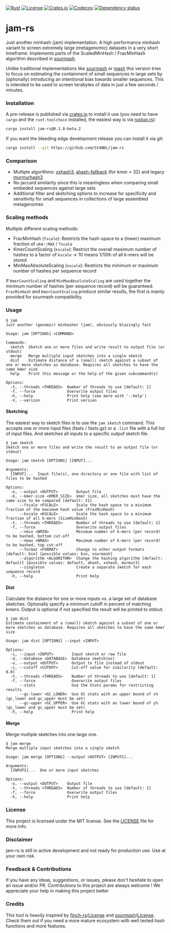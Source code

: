 [![Rust](https://img.shields.io/badge/built_with-Rust-dca282.svg)](https://www.rust-lang.org/)
[![License](https://img.shields.io/badge/License-MIT-brightgreen.svg)](https://github.com/St4NNi/jam-rs/blob/main/LICENSE)
[![Crates.io](https://img.shields.io/crates/v/jam-rs.svg)](https://crates.io/crates/jam-rs)
[![Codecov](https://codecov.io/github/St4NNi/jam-rs/coverage.svg?branch=main)](https://codecov.io/gh/St4NNi/jam-rs)
[![Dependency status](https://deps.rs/repo/github/St4NNi/jam-rs/status.svg)](https://deps.rs/repo/github/St4NNi/jam-rs)
# jam-rs

Just another minhash (jam) implementation. A high performance minhash variant to screen extremely large (metagenomic) datasets in a very short timeframe.
Implements parts of the ScaledMinHash / FracMinHash algorithm described in [sourmash](https://joss.theoj.org/papers/10.21105/joss.00027).

Unlike traditional implementations like [sourmash](https://joss.theoj.org/papers/10.21105/joss.00027) or [mash](https://doi.org/10.1186/s13059-016-0997-x) this version tries to focus on estimating the containment of small sequences in large sets by (optionally) introducing an intentional bias towards smaller sequences. This is intended to be used to screen terabytes of data in just a few seconds / minutes.

### Installation

A pre-release is published via [crates.io](https://crates.io/) to install it use (you need to have `cargo` and the `rust-toolchain` installed, the easiest way is via [rustup.rs](https://rustup.rs/)):

```bash
cargo install jam-rs@0.1.0-beta.2
```

If you want the bleeding edge development release you can install it via git:

```bash
cargo install --git https://github.com/St4NNi/jam-rs
```

### Comparison

- Multiple algorithms: [xxhash3](https://github.com/DoumanAsh/xxhash-rust), [ahash-fallback](https://github.com/tkaitchuck/aHash/wiki/AHash-fallback-algorithm) (for kmer < 32) and legacy [murmurhash3](https://github.com/mhallin/murmurhash3-rs)
- No jaccard similarity since this is meaningless when comparing small embeded sequences against large sets
- Additional filter and sketching options to increase for specificity and sensitivity for small sequences in collections of large assembled metagenomes

### Scaling methods

Multiple different scaling methods:
  - FracMinHash (`fscale`): Restricts the hash-space to a (lower) maximum fraction of `u64::MAX` / `fscale`
  - KmerCountScaling (`kscale`): Restrict the overall maximum number of hashes to a factor of `kscale` -> 10 means 1/10th of all k-mers will be stored
  - MinMaxAbsoluteScaling (`nscale`): Restricts the minimum or maximum number of hashes per sequence record

If `KmerCountScaling` and `MinMaxAbsoluteScaling` are used together the minimum number of hashes (per sequence record) will be guaranteed. `FracMinHash` and `KmerCountScaling` produce similar results, the first is mainly provided for sourmash compatibility.

### Usage

```console
$ jam
Just another (genomic) minhasher (jam), obviously blazingly fast

Usage: jam [OPTIONS] <COMMAND>

Commands:
  sketch  Sketch one or more files and write result to output file (or stdout)
  merge   Merge multiple input sketches into a single sketch
  dist    Estimate distance of a (small) sketch against a subset of one or more sketches as database. Requires all sketches to have the same kmer size
  help    Print this message or the help of the given subcommand(s)

Options:
  -t, --threads <THREADS>  Number of threads to use [default: 1]
  -f, --force              Overwrite output files
  -h, --help               Print help (see more with '--help')
  -V, --version            Print version
```

#### Sketching

The easiest way to sketch files is to use the `jam sketch` command. This accepts one or more input files (fastx / fastx.gz) or a `.list` file with a full list of input files. And sketches all inputs to a specific outpuf sketch file.

```console
$ jam sketch
Sketch one or more files and write the result to an output file (or stdout)

Usage: jam sketch [OPTIONS] [INPUT]...

Arguments:
  [INPUT]...  Input file(s), one directory or one file with list of files to be hashed

Options:
  -o, --output <OUTPUT>        Output file
  -k, --kmer-size <KMER_SIZE>  kmer size, all sketches must have the same size to be compared [default: 21]
      --fscale <FSCALE>        Scale the hash space to a minimum fraction of the maximum hash value (FracMinHash)
      --kscale <KSCALE>        Scale the hash space to a minimum fraction of all k-mers (SizeMinHash)
  -t, --threads <THREADS>      Number of threads to use [default: 1]
  -f, --force                  Overwrite output files
      --nmin <NMIN>            Minimum number of k-mers (per record) to be hashed, bottom cut-off
      --nmax <NMAX>            Maximum number of k-mers (per record) to be hashed, top cut-off
      --format <FORMAT>        Change to other output formats [default: bin] [possible values: bin, sourmash]
      --algorithm <ALGORITHM>  Change the hashing algorithm [default: default] [possible values: default, ahash, xxhash, murmur3]
      --singleton              Create a separate sketch for each sequence record
  -h, --help                   Print help
```

#### Dist

Calculate the distance for one or more inputs vs. a large set of database sketches. Optionally specify a minimum cutoff in percent of matching kmers. Output is optional if not specified the result will be printed to stdout.

```console
$ jam dist
Estimate containment of a (small) sketch against a subset of one or more sketches as database. Requires all sketches to have the same kmer size

Usage: jam dist [OPTIONS] --input <INPUT>

Options:
  -i, --input <INPUT>        Input sketch or raw file
  -d, --database <DATABASE>  Database sketch(es)
  -o, --output <OUTPUT>      Output to file instead of stdout
  -c, --cutoff <CUTOFF>      Cut-off value for similarity [default: 0.0]
  -t, --threads <THREADS>    Number of threads to use [default: 1]
  -f, --force                Overwrite output files
      --stats                Use the Stats params for restricting results
      --gc-lower <GC_LOWER>  Use GC stats with an upper bound of x% (gc_lower and gc_upper must be set)
      --gc-upper <GC_UPPER>  Use GC stats with an lower bound of y% (gc_lower and gc_upper must be set)
  -h, --help                 Print help
```


#### Merge

Merge multiple sketches into one large one.

```console
$ jam merge
Merge multiple input sketches into a single sketch

Usage: jam merge [OPTIONS] --output <OUTPUT> [INPUTS]...

Arguments:
  [INPUTS]...  One or more input sketches

Options:
  -o, --output <OUTPUT>    Output file
  -t, --threads <THREADS>  Number of threads to use [default: 1]
  -f, --force              Overwrite output files
  -h, --help               Print help
```

### License

This project is licensed under the MIT license. See the [LICENSE](LICENSE) file for more info.

### Disclaimer

jam-rs is still in active development and not ready for production use. Use at your own risk.

### Feedback & Contributions

If you have any ideas, suggestions, or issues, please don't hesitate to open an issue and/or PR. Contributions to this project are always welcome ! We appreciate your help in making this project better 

### Credits

This tool is heavily inspired by [finch-rs](https://github.com/onecodex/finch-rs)/[License](https://github.com/onecodex/finch-rs/blob/master/LICENSE.txt) and [sourmash](https://github.com/sourmash-bio/sourmash)/[License](https://github.com/sourmash-bio/sourmash/blob/latest/LICENSE). Check them out if you need a more mature ecosystem with well tested hash functions and more features.

